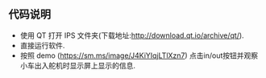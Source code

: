 ## 代码说明
* 使用 QT 打开 IPS 文件夹(下载地址:http://download.qt.io/archive/qt/).
* 直接运行软件.
* 按照 demo (https://sm.ms/image/J4KiYIqjLTlXzn7) 点击in/out按钮并观察小车出入舵机时显示屏上显示的信息.
